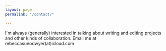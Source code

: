 ```yaml
---
layout: page
permalink: "/contact/"

---
```

I'm always (generally) interested in talking about writing and editing projects and other kinds of collaboration. Email me at rebeccasueodwyer(at)icloud.com